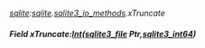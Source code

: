 _[sqlite](../../modules/sqlite/sqlite-module.md):[sqlite](../../modules/sqlite/sqlite-module.md).[sqlite3\_io\_methods](../../modules/sqlite/sqlite-sqlite3_io_methods.md).xTruncate_
##### Field xTruncate:[Int](../../modules/wonkey/wonkey-types-int.md)([sqlite3_file](../../modules/sqlite/sqlite-sqlite3_file.md) Ptr,[sqlite3_int64](../../modules/sqlite/sqlite-sqlite3_int64.md))
